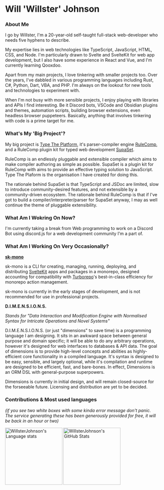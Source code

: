 # Will 'Willster' Johnson

### About Me

I go by Willster, I'm a 20-year-old self-taught full-stack web-developer who needs five hyphens to describe.

My expertise lies in web technologies like TypeScript, JavaScript, HTML, CSS, and Node. I'm particularly drawn to Svelte and SvelteKit for web app development, but I also have some experience in React and Vue, and I'm currently learning Qooxdoo.

Apart from my main projects, I love tinkering with smaller projects too. Over the years, I've dabbled in various programming languages including Rust, C#, Python, Dart, VBA, and PHP. I'm always on the lookout for new tools and technologies to experiment with.

When I'm not busy with more sensible projects, I enjoy playing with libraries and APIs I find interesting. Be it Discord bots, VSCode and Obsidian plugins and themes, automation scripts, building browser extensions, even headless browser puppeteers. Basically, anything that involves tinkering with code is a prime target for me.

### What's My 'Big Project'?

My big project is [Type The Platform](https://github.com/TypeThePlatform), it's parser-compiler engine [RuleComp](https://github.com/TypeThePlatform/RuleComp), and a RuleComp plugin kit for typed web development [SupaSet](https://github.com/TypeThePlatform/SupaSet).

RuleComp is an endlessly pluggable and extensible compiler which aims to make compiler authoring as simple as possible.
SupaSet is a plugin kit for RuleComp with aims to provide an effective typing solution to JavaScript.
Type The Plaform is the organisation I have created for doing this.

The rationale behind SupaSet is that TypeScript and JSDoc are limited, slow to introduce community-desired features, and not extensible by a community-driven ecosystem.
The rationale behind RuleComp is that if I've got to build a compiler/interpreter/parser for SupaSet anyway, I may as well continue the theme of pluggable extensibility.

### What Am I Wokring On Now?

I'm currently taking a break from Web programming to work on a Discord Bot using discord.js for a web development community I'm a part of.

### What Am I Working On Very Occasionally?

**[sk-mono](https://github.com/WillsterJohnson/sk-mono)**

sk-mono is a CLI for creating, managing, running, deploying, and distributing [SvelteKit](https://kit.svelte.dev/) apps and packages in a monorepo, designed accounting for compatibility with [Turborepo](https://turbo.build/repo)'s best-in-class efficiency for monorepo action management.

sk-mono is currently in the early stages of development, and is not recommended for use in professional projects.

**D.I.M.E.N.S.I.O.N.S.**

*Stands for "Data Interaction and Modification Engine with Normalised Syntax for Intricate Operations and Novel Systems"*

D.I.M.E.N.S.I.O.N.S. (or just "dimensions" to save time) is a programming language I am designing.
It sits in an awkward space between general purpose and domain specific; it will be able to do any arbitrary operations, however it's designed for web interfaces to databases & API data.
The goal of dimensions is to provide high-level concepts and abilities as highly-efficient core functionality in a compiled language. It's syntax is designed to be easy, sensible, and largely optional, while it's compilation and runtime are designed to be efficient, fast, and bare-bones.
In effect, Dimensions is an ORM DSL with general-purpose superpowers.

Dimensions is currently in initial design, and will remain closed-source for the forseeable future. Licensing and distribution are yet to be decided.

### Contributions & Most used languages

*(if you see two white boxes with some kinda error message don't panic. The service generating these has been generously provided for free, it will be back in an hour or two)*

<img
	height="186.5"
	alt="WillsterJohnson's Language stats"
	src="https://github-readme-stats.vercel.app/api/top-langs/?username=WillsterJohnson&layout=compact&title_color=d92680&text_color=ff66b3&icon_color=d92680&border_color=d92680&bg_color=0f0008"
/>
<img
	height="186.5"
	alt="WillsterJohnson's GitHub Stats"
	src="https://github-readme-stats.vercel.app/api?username=WillsterJohnson&count_private=true&show_icons=true&title_color=d92680&text_color=ff66b3&icon_color=d92680&border_color=d92680&bg_color=0f0008"
/>
